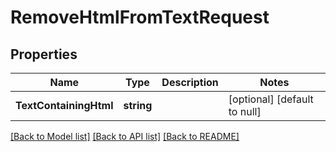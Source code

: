 # RemoveHtmlFromTextRequest

## Properties
Name | Type | Description | Notes
------------ | ------------- | ------------- | -------------
**TextContainingHtml** | **string** |  | [optional] [default to null]

[[Back to Model list]](../README.md#documentation-for-models) [[Back to API list]](../README.md#documentation-for-api-endpoints) [[Back to README]](../README.md)


